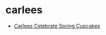 # carlees

 * [Carlees Celebrate Spring Cupcakes](../../index/c/carlees-celebrate-spring-cupcakes.json)
